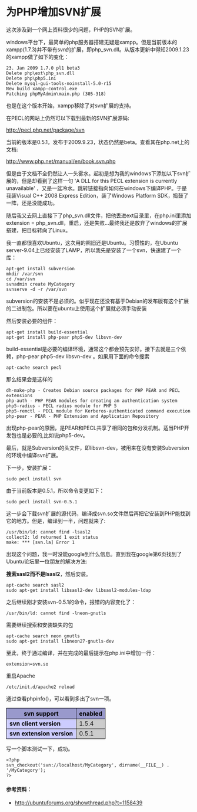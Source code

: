 # 为PHP增加SVN扩展

这次涉及到一个网上资料很少的问题，PHP的SVN扩展。

windows平台下，最简单的php服务器搭建无疑是xampp。但是当前版本的xampp(1.7.3)并不带有svn的扩展，即php_svn.dll。从版本更新中得知2009.1.23的xampp做了如下的变化：
```
23. Jan 2009 1.7.0 pl1 beta3 
Delete php\ext\php_svn.dll 
Delete php\php5.ini 
Delete mysql-gui-tools-noinstall-5.0-r15 
New build xampp-control.exe 
Patching phpMyAdmin\main.php (305-318)
```
也是在这个版本开始，xampp移除了对svn扩展的支持。

在PECL的网站上仍然可以下载到最新的SVN扩展源码:

http://pecl.php.net/package/svn

当前的版本是0.5.1，发布于2009.9.23，状态仍然是beta。查看其在php.net上的文档:

http://www.php.net/manual/en/book.svn.php

但是由于文档不全仍然让人一头雾水。起初是想为我的windows下添加以下svn扩展的，但是却看到了这样一句 'A DLL for this PECL extension is currently unavailable' ，又是一盆冷水。跳转链接指向如何在windows下编译PHP。于是我装Visual C++ 2008 Express Edition，装了Windows Platform SDK，捣鼓了一阵，还是没能成功。

随后我又去网上直接下了php_svn.dll文件，把他丢进ext目录里，在php.ini里添加extension = php_svn.dll，重启，还是失败...最终我还是放弃了windows的扩展搭建，把目标转向了Linux。

我一直都很喜欢Ubuntu，这次用的照旧还是Ubuntu。习惯性的，在Ubuntu server-9.04上已经安装了LAMP，所以我先是安装了一个svn，快速建了一个库：
```
apt-get install subversion
mkdir /var/svn
cd /var/svn
svnadmin create MyCategory
svnserve -d -r /var/svn
```
subversion的安装不是必须的。似乎现在还没有基于Debian的发布版有这个扩展的二进制包。所以要在ubuntu上使用这个扩展就必须手动安装

然后安装必要的组件：
```
apt-get install build-essential
apt-get install php-pear php5-dev libsvn-dev
```
build-essential是必要的编译环境，通常这个都会预先安好。接下去就是三个依赖，php-pear php5-dev libsvn-dev 。如果用下面的命令搜索
```
apt-cache search pecl
```
那么结果会是这样的
```
dh-make-php - Creates Debian source packages for PHP PEAR and PECL extensions
php-auth - PHP PEAR modules for creating an authentication system
php5-radius - PECL radius module for PHP 5
php5-remctl - PECL module for Kerberos-authenticated command execution
php-pear - PEAR - PHP Extension and Application Repository
```
出现php-pear的原因，是PEAR和PECL共享了相同的包和分发机制。适当PHP开发包也是必要的,比如说php5-dev。

最后，就是Subversion的头文件，即libsvn-dev，被用来在没有安装Subversion的环境中编译svn扩展。

下一步，安装扩展：
```
sudo pecl install svn
```
由于当前版本是0.5.1，所以命令变更如下：
```
sudo pecl install svn-0.5.1
```
这一步会下载svn扩展的源代码，编译成svn.so文件然后再把它安装到PHP能找到它的地方。但是，编译到一半，问题就来了:
```
/usr/bin/ld: cannot find -lsasl2
collect2: ld returned 1 exit status
make: *** [svn.la] Error 1
```
出现这个问题，我一时没能google到什么信息。直到我在google第6页找到了Ubuntu论坛里一位朋友的解决方法:

**搜索sasl2而不是lsasl2**，然后安装。
```
apt-cache search sasl2
sudo apt-get install libsasl2-dev libsasl2-modules-ldap
```
之后继续刚才安装svn-0.5.1的命令，报错的内容变化了：
```
/usr/bin/ld: cannot find -lneon-gnutls
```
需要继续搜索和安装缺失的包
```
apt-cache search neon gnutls
sudo apt-get install libneon27-gnutls-dev
```
至此，终于通过编译，并在完成的最后提示在php.ini中增加一行：
```
extension=svn.so
```
重启Apache
```
/etc/init.d/apache2 reload
```
通过查看phpinfo()，可以看到多出了svn一项。

<table border="0" cellpadding="3" width="600">
<tr style="background-color:#9999cc; font-weight: bold; color: #000000;"><th style="border: 1px solid #000000;vertical-align: baseline;background-color:#9999cc;color:#000000">svn support</th><th style="border: 1px solid #000000;vertical-align: baseline;background-color:#9999cc;color:#000000">enabled</th></tr>
<tr><td style="background-color: #ccccff; font-weight: bold; color: #000000;border: 1px solid #000000; vertical-align: baseline;">svn client version </td><td style="background-color: #cccccc; border: 1px solid #000000; vertical-align: baseline;">1.5.4 </td></tr>
<tr><td style="background-color: #ccccff; font-weight: bold; color: #000000;border: 1px solid #000000; vertical-align: baseline;">svn extension version </td><td style="background-color: #cccccc; border: 1px solid #000000; vertical-align: baseline;">0.5.1 </td></tr>
</table>

写一个脚本测试一下，成功。
```
<?php
svn_checkout('svn://localhost/MyCategory', dirname(__FILE__) . '/MyCategory');
?> 
```

#### 参考资料：
* http://ubuntuforums.org/showthread.php?t=1158439